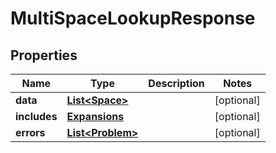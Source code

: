 

# MultiSpaceLookupResponse


## Properties

Name | Type | Description | Notes
------------ | ------------- | ------------- | -------------
**data** | [**List&lt;Space&gt;**](Space.md) |  |  [optional]
**includes** | [**Expansions**](Expansions.md) |  |  [optional]
**errors** | [**List&lt;Problem&gt;**](Problem.md) |  |  [optional]



